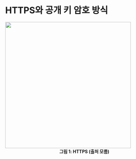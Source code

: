 # HTTPS와 공개 키 암호 방식

<img width="400" src="/docs/assets/study/crypto/https.png" />
<figcaption align="center">
  <b>그림 1: HTTPS (출처 모름)</b>
</figcaption>
